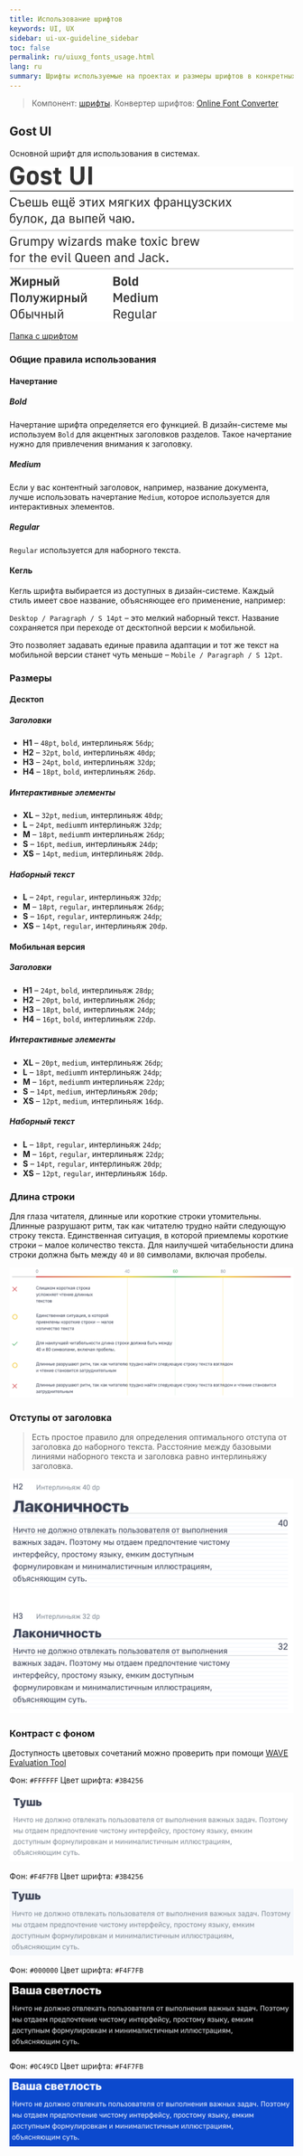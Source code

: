 ```yaml
---
title: Использование шрифтов
keywords: UI, UX
sidebar: ui-ux-guideline_sidebar
toc: false
permalink: ru/uiuxg_fonts_usage.html
lang: ru
summary: Шрифты используемые на проектах и размеры шрифтов в конкретных местах.
---
```


> Компонент: [шрифты](uiuxg_fonts.ru.md). Конвертер шрифтов: [Online Font Converter](https://onlinefontconverter.com/ "Ссылка на внешний ресурс")

## Gost UI

Основной шрифт для использования в системах.

![Gost UI](../../../images/pages/guides/ui-ux-guideline/uiuxg_fonts_usage/1.png)

[Папка c шрифтом](https://drive.google.com/drive/folders/1_3BF7HOsYEofMpiAO1W7IFsYs1D93JBO)

### Общие правила использования

#### Начертание

##### Bold

Начертание шрифта определяется его функцией. В дизайн-системе мы используем `Bold` для акцентных заголовков разделов. Такое начертание нужно для привлечения внимания к заголовку.

##### Medium

Если у вас контентный заголовок, например, название документа, лучше использовать начертание `Medium`, которое используется для интерактивных элементов.

##### Regular

`Regular` используется для наборного текста.

#### Кегль

Кегль шрифта выбирается из доступных в дизайн-системе. Каждый стиль имеет свое название, объясняющее его применение, например:

`Desktop / Paragraph / S 14pt` – это мелкий наборный текст. Название сохраняется при переходе от десктопной версии к мобильной.

Это позволяет задавать единые правила адаптации и тот же текст на мобильной версии станет чуть меньше – `Mobile / Paragraph / S 12pt`.

### Размеры

#### Десктоп

##### Заголовки

* **H1** – `48pt`, `bold`, интерлиньяж `56dp`;
* **H2** – `32pt`, `bold`, интерлиньяж `40dp`;
* **H3** – `24pt`, `bold`, интерлиньяж `32dp`;
* **H4** – `18pt`, `bold`, интерлиньяж `26dp`.

##### Интерактивные элементы

* **XL** – `32pt`, `medium`, интерлиньяж `40dp`;
* **L** – `24pt`, `medium`m интерлиньяж `32dp`;
* **M** – `18pt`, `medium`m интерлиньяж `26dp`;
* **S** – `16pt`, `medium`, интерлиньяж `24dp`;
* **XS** – `14pt`, `medium`, интерлиньяж `20dp`.

##### Наборный текст

* **L** – `24pt`, `regular`, интерлиньяж `32dp`;
* **M** – `18pt`, `regular`, интерлиньяж `26dp`;
* **S** – `16pt`, `regular`, интерлиньяж `24dp`;
* **XS** – `14pt`, `regular`, интерлиньяж `20dp`.

#### Мобильная версия

##### Заголовки

* **H1** – `24pt`, `bold`, интерлиньяж `28dp`;
* **H2** – `20pt`, `bold`, интерлиньяж `26dp`;
* **H3** – `18pt`, `bold`, интерлиньяж `24dp`;
* **H4** – `16pt`, `bold`, интерлиньяж `22dp`.

##### Интерактивные элементы

* **XL** – `20pt`, `medium`, интерлиньяж `26dp`;
* **L** – `18pt`, `medium`m интерлиньяж `24dp`;
* **M** – `16pt`, `medium`m интерлиньяж `22dp`;
* **S** – `14pt`, `medium`, интерлиньяж `20dp`;
* **XS** – `12pt`, `medium`, интерлиньяж `16dp`.

##### Наборный текст

* **L** – `18pt`, `regular`, интерлиньяж `24dp`;
* **M** – `16pt`, `regular`, интерлиньяж `22dp`;
* **S** – `14pt`, `regular`, интерлиньяж `20dp`;
* **XS** – `12pt`, `regular`, интерлиньяж `16dp`.

### Длина строки

Для глаза читателя, длинные или короткие строки утомительны. Длинные разрушают ритм, так как читателю трудно найти следующую строку текста. Единственная ситуация, в которой приемлемы короткие строки – малое количество текста. Для наилучшей читабельности длина строки должна быть между `40` и `80` символами, включая пробелы.

![Длина строки](../../../images/pages/guides/ui-ux-guideline/uiuxg_fonts/6.png)

### Отступы от заголовка

> Есть простое правило для определения оптимального отступа от заголовка до наборного текста. Расстояние между базовыми линиями наборного текста и заголовка равно интерлиньяжу заголовка.

![Длина строки](../../../images/pages/guides/ui-ux-guideline/uiuxg_fonts/7.png)

### Контраст с фоном

Доступность цветовых сочетаний можно проверить при помощи [WAVE Evaluation Tool](https://chrome.google.com/webstore/detail/wave-evaluation-tool/jbbplnpkjmmeebjpijfedlgcdilocofh)

Фон: `#FFFFFF`
Цвет шрифта: `#3B4256`

![Контраст с фоном - Тушь](../../../images/pages/guides/ui-ux-guideline/uiuxg_fonts/8.png)

Фон: `#F4F7FB`
Цвет шрифта: `#3B4256`

![Контраст с фоном - Тушь #2](../../../images/pages/guides/ui-ux-guideline/uiuxg_fonts/9.png)

Фон: `#000000`
Цвет шрифта: `#F4F7FB`

![Контраст с фоном - Ваша светлость](../../../images/pages/guides/ui-ux-guideline/uiuxg_fonts/10.png)

Фон: `#0C49CD`
Цвет шрифта: `#F4F7FB`

![Контраст с фоном - Ваша светлость](../../../images/pages/guides/ui-ux-guideline/uiuxg_fonts/11.png)
